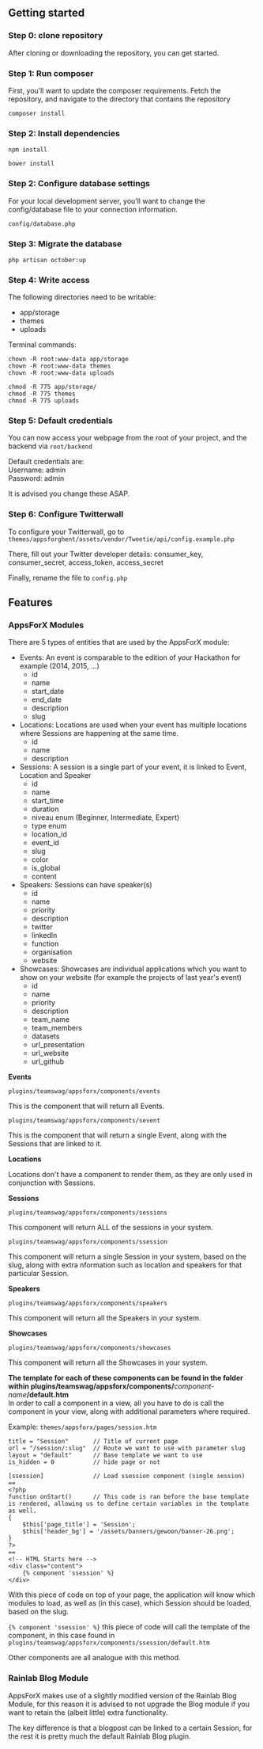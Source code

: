 ## Getting started

### Step 0: clone repository

After cloning or downloading the repository, you can get started. 

### Step 1: Run composer

First, you’ll want to update the composer requirements. Fetch the repository, and navigate to the directory that contains the repository

`composer install`

### Step 2: Install dependencies

`npm install`

`bower install`


### Step 2: Configure database settings

For your local development server, you’ll want to change the config/database file to your connection information.

`config/database.php`

### Step 3: Migrate the database

`php artisan october:up`

### Step 4: Write access

The following directories need to be writable:

- app/storage
- themes
- uploads

Terminal commands: 

```
chown -R root:www-data app/storage
chown -R root:www-data themes
chown -R root:www-data uploads

chmod -R 775 app/storage/
chmod -R 775 themes
chmod -R 775 uploads
```

### Step 5: Default credentials

You can now access your webpage from the root of your project, and the backend via `root/backend`

Default credentials are:  
Username: admin  
Password: admin  

It is advised you change these ASAP.

### Step 6: Configure Twitterwall

To configure your Twitterwall, go to `themes/appsforghent/assets/vendor/Tweetie/api/config.example.php`

There, fill out your Twitter developer details: consumer_key, consumer_secret, access_token, access_secret

Finally, rename the file to `config.php`

## Features

### AppsForX Modules

There are 5 types of entities that are used by the AppsForX module:

- Events: An event is comparable to the edition of your Hackathon for example (2014, 2015, ...)
    - id
    - name
    - start_date
    - end_date
    - description
    - slug
- Locations: Locations are used when your event has multiple locations where Sessions are happening at the same time.
    - id
    - name 
    - description
- Sessions: A session is a single part of your event, it is linked to Event, Location and Speaker
    - id
    - name
    - start_time
    - duration
    - niveau enum (Beginner, Intermediate, Expert)
    - type enum
    - location_id
    - event_id
    - slug
    - color
    - is_global
    - content
- Speakers: Sessions can have speaker(s)
    - id
    - name
    - priority
    - description
    - twitter
    - linkedIn
    - function
    - organisation
    - website 
- Showcases: Showcases are individual applications which you want to show on your website (for example the projects of last year's event)
    - id
    - name
    - priority
    - description
    - team_name
    - team_members
    - datasets
    - url_presentation
    - url_website
    - url_github
 
**Events**

`plugins/teamswag/appsforx/components/events`

This is the component that will return all Events.

`plugins/teamswag/appsforx/components/sevent`

This is the component that will return a single Event, along with the Sessions that are linked to it.

**Locations**

Locations don't have a component to render them, as they are only used in conjunction with Sessions. 

**Sessions**

`plugins/teamswag/appsforx/components/sessions`

This component will return ALL of the sessions in your system.

`plugins/teamswag/appsforx/components/ssession`

This component will return a single Session in your system, based on the slug, along with extra nformation such as location and speakers for that particular Session.

**Speakers**

`plugins/teamswag/appsforx/components/speakers`

This component will return all the Speakers in your system.

**Showcases**

`plugins/teamswag/appsforx/components/showcases`

This component will return all the Showcases in your system.

**The template for each of these components can be found in the folder within plugins/teamswag/appsforx/components/**_component-name_**/default.htm**  
In order to call a component in a view, all you have to do is call the component in your view, along with additional parameters where required.

Example: `themes/appsforx/pages/session.htm` 

```
title = "Session"       // Title of current page
url = "/session/:slug"  // Route we want to use with parameter slug
layout = "default"      // Base template we want to use
is_hidden = 0           // hide page or not
 
[ssession]              // Load ssession component (single session)
==
<?php
function onStart()      // This code is ran before the base template is rendered, allowing us to define certain variables in the template as well.
{
    $this['page_title'] = 'Session';
    $this['header_bg'] = '/assets/banners/gewoon/banner-26.png';
}
?>
== 
<!-- HTML Starts here -->
<div class="content">
    {% component 'ssession' %}
</div>
```

With this piece of code on top of your page, the application will know which modules to load, as well as (in this case), which Session should be loaded, based on the slug.

`{% component 'ssession' %}` this piece of code will call the template of the component, in this case found in `plugins/teamswag/appsforx/components/ssession/default.htm`

Other components are all analogue with this method.

### Rainlab Blog Module

AppsForX makes use of a slightly modified version of the Rainlab Blog Module, for this reason it is advised to not upgrade the Blog module if you want to retain the (albeit little) extra functionality.

The key difference is that a blogpost can be linked to a certain Session, for the rest it is pretty much the default Rainlab Blog plugin.
